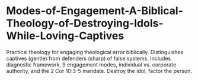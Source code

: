 # Modes-of-Engagement-A-Biblical-Theology-of-Destroying-Idols-While-Loving-Captives
Practical theology for engaging theological error biblically. Distinguishes captives (gentle) from defenders (sharp) of false systems. Includes diagnostic framework, 9 engagement modes, individual vs. corporate authority, and the 2 Cor 10:3-5 mandate. Destroy the idol, factor the person.
